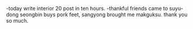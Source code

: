 -today write interior 20 post in ten hours.
-thankful friends came to suyu-dong
seongbin buys pork feet, sangyong brought me makguksu.
thank you so much.

